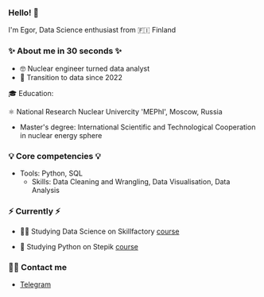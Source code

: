 ### Hello! 👋

I'm Egor, Data Science enthusiast from :finland: Finland
### ✨ About me in 30 seconds ✨ 
* :nerd_face: Nuclear engineer turned data analyst
* :notebook_with_decorative_cover: Transition to data since 2022

🎓 Education:
 
 :atom_symbol: National Research Nuclear Univercity 'MEPhI', Moscow, Russia
 - Master's degree: International Scientific and Technological Cooperation in nuclear energy sphere




### 💡 Core competencies 💡
- Tools: Python, SQL
  - Skills: Data Cleaning and Wrangling, Data Visualisation, Data Analysis


### ⚡️ Currently ⚡️
* :student: Studying Data Science on Skillfactory [course](https://skillfactory.ru/data-scientist-pro)

* :snake: Studying Python on Stepik [course](https://stepik.org/course/58852/promo)

### 🙌🏻 Contact me
- [Telegram](https://t.me/egor_krasnikov)
